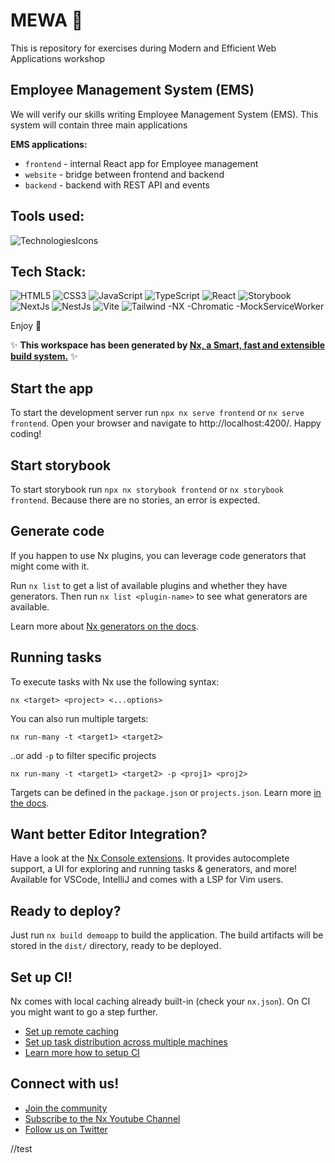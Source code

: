 # MEWA 🦉

This is repository for exercises during Modern and Efficient Web Applications workshop

## Employee Management System (EMS)

We will verify our skills writing Employee Management System (EMS). This system will contain three main applications

**EMS applications:**

- `frontend` - internal React app for Employee management
- `website` - bridge between frontend and backend
- `backend` - backend with REST API and events

## Tools used:

![TechnologiesIcons](https://skillicons.dev/icons?i=html,css,js,ts,react,nextjs,storybook,nestjs,nx,chromatic,vite,tailwind,github,vscode)

## Tech Stack:

![HTML5](https://img.shields.io/badge/html5-%23E34F26.svg?style=for-the-badge&logo=html5&logoColor=white)
![CSS3](https://img.shields.io/badge/css3-%231572B6.svg?style=for-the-badge&logo=css3&logoColor=white)
![JavaScript](https://img.shields.io/badge/javascript-%23323330.svg?style=for-the-badge&logo=javascript&logoColor=%23F7DF1E)
![TypeScript](https://img.shields.io/badge/TypeScript-007ACC?style=for-the-badge&logo=typescript&logoColor=white)
![React](https://img.shields.io/badge/react-%2320232a.svg?style=for-the-badge&logo=react&logoColor=%2361DAFB)
![Storybook](https://img.shields.io/badge/storybook-FF4785?style=for-the-badge&logo=storybook&logoColor=white)
![NextJs](https://img.shields.io/badge/next%20js-000000?style=for-the-badge&logo=nextdotjs&logoColor=white)
![NestJs](https://img.shields.io/badge/nestjs-E0234E?style=for-the-badge&logo=nestjs&logoColor=white)
![Vite](https://img.shields.io/badge/Vite-B73BFE?style=for-the-badge&logo=vite&logoColor=FFD62E)
![Tailwind](https://img.shields.io/badge/Tailwind_CSS-38B2AC?style=for-the-badge&logo=tailwind-css&logoColor=white)
-NX
-Chromatic
-MockServiceWorker


Enjoy 💪

✨ **This workspace has been generated by [Nx, a Smart, fast and extensible build system.](https://nx.dev)** ✨

## Start the app

To start the development server run `npx nx serve frontend` or `nx serve frontend`. Open your browser and navigate to http://localhost:4200/. Happy coding!

## Start storybook

To start storybook run `npx nx storybook frontend` or `nx storybook frontend`. Because there are no stories, an error is expected.

## Generate code

If you happen to use Nx plugins, you can leverage code generators that might come with it.

Run `nx list` to get a list of available plugins and whether they have generators. Then run `nx list <plugin-name>` to see what generators are available.

Learn more about [Nx generators on the docs](https://nx.dev/plugin-features/use-code-generators).

## Running tasks

To execute tasks with Nx use the following syntax:

```
nx <target> <project> <...options>
```

You can also run multiple targets:

```
nx run-many -t <target1> <target2>
```

..or add `-p` to filter specific projects

```
nx run-many -t <target1> <target2> -p <proj1> <proj2>
```

Targets can be defined in the `package.json` or `projects.json`. Learn more [in the docs](https://nx.dev/core-features/run-tasks).

## Want better Editor Integration?

Have a look at the [Nx Console extensions](https://nx.dev/nx-console). It provides autocomplete support, a UI for exploring and running tasks & generators, and more! Available for VSCode, IntelliJ and comes with a LSP for Vim users.

## Ready to deploy?

Just run `nx build demoapp` to build the application. The build artifacts will be stored in the `dist/` directory, ready to be deployed.

## Set up CI!

Nx comes with local caching already built-in (check your `nx.json`). On CI you might want to go a step further.

- [Set up remote caching](https://nx.dev/core-features/share-your-cache)
- [Set up task distribution across multiple machines](https://nx.dev/core-features/distribute-task-execution)
- [Learn more how to setup CI](https://nx.dev/recipes/ci)

## Connect with us!

- [Join the community](https://nx.dev/community)
- [Subscribe to the Nx Youtube Channel](https://www.youtube.com/@nxdevtools)
- [Follow us on Twitter](https://twitter.com/nxdevtools)

//test
```
